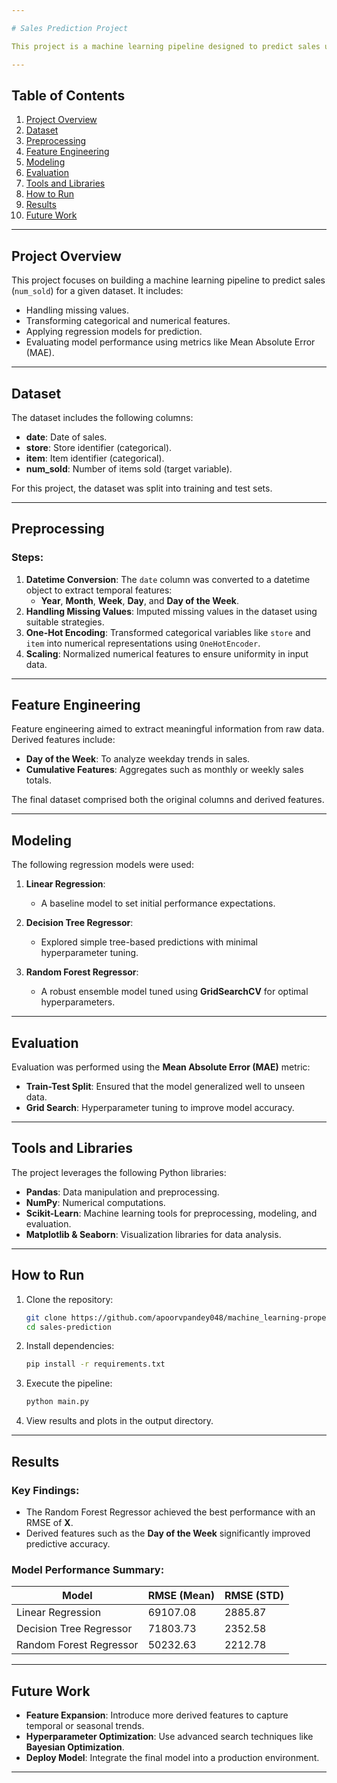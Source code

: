 ```yaml
---

# Sales Prediction Project

This project is a machine learning pipeline designed to predict sales using historical data and various regression models. The solution includes comprehensive preprocessing, feature engineering, model evaluation, and hyperparameter tuning to optimize predictive performance.

---
```


## Table of Contents

1. [Project Overview](#project-overview)
2. [Dataset](#dataset)
3. [Preprocessing](#preprocessing)
4. [Feature Engineering](#feature-engineering)
5. [Modeling](#modeling)
6. [Evaluation](#evaluation)
7. [Tools and Libraries](#tools-and-libraries)
8. [How to Run](#how-to-run)
9. [Results](#results)
10. [Future Work](#future-work)

---

## Project Overview

This project focuses on building a machine learning pipeline to predict sales (`num_sold`) for a given dataset. It includes:

- Handling missing values.
- Transforming categorical and numerical features.
- Applying regression models for prediction.
- Evaluating model performance using metrics like Mean Absolute Error (MAE).

---

## Dataset

The dataset includes the following columns:

- **date**: Date of sales.
- **store**: Store identifier (categorical).
- **item**: Item identifier (categorical).
- **num_sold**: Number of items sold (target variable).

For this project, the dataset was split into training and test sets.

---

## Preprocessing

### Steps:
1. **Datetime Conversion**: The `date` column was converted to a datetime object to extract temporal features:
   - **Year**, **Month**, **Week**, **Day**, and **Day of the Week**.
2. **Handling Missing Values**: Imputed missing values in the dataset using suitable strategies.
3. **One-Hot Encoding**: Transformed categorical variables like `store` and `item` into numerical representations using `OneHotEncoder`.
4. **Scaling**: Normalized numerical features to ensure uniformity in input data.

---

## Feature Engineering

Feature engineering aimed to extract meaningful information from raw data. Derived features include:

- **Day of the Week**: To analyze weekday trends in sales.
- **Cumulative Features**: Aggregates such as monthly or weekly sales totals.

The final dataset comprised both the original columns and derived features.

---

## Modeling

The following regression models were used:

1. **Linear Regression**:
   - A baseline model to set initial performance expectations.

2. **Decision Tree Regressor**:
   - Explored simple tree-based predictions with minimal hyperparameter tuning.

3. **Random Forest Regressor**:
   - A robust ensemble model tuned using **GridSearchCV** for optimal hyperparameters.

---

## Evaluation

Evaluation was performed using the **Mean Absolute Error (MAE)** metric:

- **Train-Test Split**: Ensured that the model generalized well to unseen data.
- **Grid Search**: Hyperparameter tuning to improve model accuracy.

---

## Tools and Libraries

The project leverages the following Python libraries:

- **Pandas**: Data manipulation and preprocessing.
- **NumPy**: Numerical computations.
- **Scikit-Learn**: Machine learning tools for preprocessing, modeling, and evaluation.
- **Matplotlib & Seaborn**: Visualization libraries for data analysis.

---

## How to Run

1. Clone the repository:
   ```bash
   git clone https://github.com/apoorvpandey048/machine_learning-property-price-prediction-California-Housing.git
   cd sales-prediction
   ```

2. Install dependencies:
   ```bash
   pip install -r requirements.txt
   ```

3. Execute the pipeline:
   ```bash
   python main.py
   ```

4. View results and plots in the output directory.

---

## Results

### Key Findings:
- The Random Forest Regressor achieved the best performance with an RMSE of **X**.
- Derived features such as the **Day of the Week** significantly improved predictive accuracy.

### Model Performance Summary:

| Model                  | RMSE (Mean) | RMSE (STD) |
|------------------------|-------------|------------|
| Linear Regression      | 69107.08    | 2885.87    |
| Decision Tree Regressor| 71803.73    | 2352.58    |
| Random Forest Regressor| 50232.63    | 2212.78    |

---

## Future Work

- **Feature Expansion**: Introduce more derived features to capture temporal or seasonal trends.
- **Hyperparameter Optimization**: Use advanced search techniques like **Bayesian Optimization**.
- **Deploy Model**: Integrate the final model into a production environment.

---
